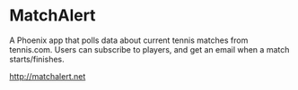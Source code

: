 # MatchAlert

A Phoenix app that polls data about current tennis matches from tennis.com.
Users can subscribe to players, and get an email when a match starts/finishes.

http://matchalert.net
